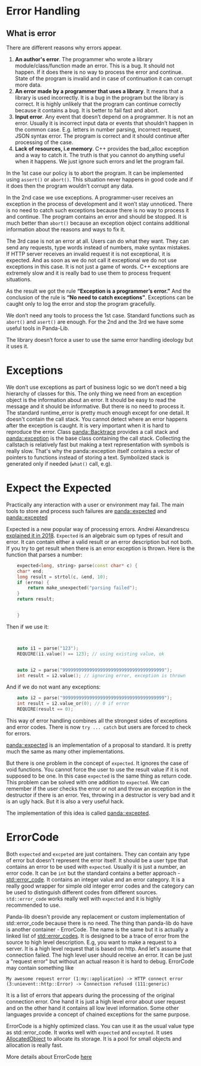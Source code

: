 # Error Handling


## What is error


There are different reasons why errors appear.
1. **An author's error**. The programmer who wrote a library module/class/function made an error. This is a bug. It should not happen. If it does there is no way to process the error and continue. State of the program is invalid and in case of continuation it can corrupt more data.
2. **An error made by a programmer that uses a library**. It means that a library is used incorrectly. It is a bug in the program but the library is correct. It is highly unlikely that the program can continue correctly because it contains a bug. It is better to fail fast and abort.
3. **Input error**. Any event that doesn’t depend on a programmer. It is not an error. Usually it is incorrect input data or events that shouldn’t happen in the common case. E.g. letters in number parsing, incorrect request, JSON syntax error. The program is correct and it should continue after processing of the case.
4. **Lack of resources, i.e memory**. C++ provides the bad_alloc exception and a way to catch it. The truth is that you cannot do anything useful when it happens. We just ignore such errors and let the program fail.


In the 1st case our policy is to abort the program. It can be implemented using `assert()` or `abort()`. This situation never happens in good code and if it does then the program wouldn’t corrupt any data.


In the 2nd case we use exceptions. A programmer-user receives an exception in the process of development and it won’t stay unnoticed. There is no need to catch such exceptions because there is no way to process it and continue. The program contains an error and should be stopped. It is much better than `abort()` because an exception object contains additional information about the reasons and ways to fix it.


The 3rd case is not an error at all. Users can do what they want. They can send any requests, type words instead of numbers, make syntax mistakes. If HTTP server receives an invalid request it is not exceptional, it is expected. And as soon as we do not call it exceptional we do not use exceptions in this case. It is not just a game of words. C++ exceptions are extremely slow and it is really bad to use them to process frequent situations.


As the result we got the rule **“Exception is a programmer’s error.”**  And the conclusion of the rule is **“No need to catch exceptions”**. Exceptions can be caught only to log the error and stop the program gracefully.


We don’t need any tools to process the 1st case. Standard functions such as `abort()` and `asert()` are enough. For the 2nd and the 3rd we have some useful tools in Panda-Lib.

The library doesn’t force a user to use the same error handling ideology but it uses it.


# Exceptions
We don’t use exceptions as part of business logic so we don’t need a big hierarchy of classes for this. The only thing we need from an exception object is the information about an error. It should be easy to read the message and it should be informative. But there is no need to process it.  The standard runtime_error is pretty much enough except for one detail. It doesn't contain the call stack. You cannot detect where an error happens after the exception is caught. It is very important when it is hard to reproduce the error.
Class [panda::Backtrace](reference/backtrace) provides a call stack and [panda::exception](reference/exception) is the base class containing the call stack. Collecting the callstach is relatively fast but making a text representation with symbols is really slow. That's why the panda::exception itself contains a vector of pointers to functions instead of storing a text. Symbolized stack is generated only if needed (`what()` call, e.g).


# Expect the Expected
Practically any interaction with a user or environment may fail. The main tools to store and process such failures are [panda::expected](reference/expected) and [panda::excepted](reference/excepted)


Expected is a new popular way of processing errors. Andrei Alexandrescu [explained it in 2018](https://youtu.be/CGwk3i1bGQI). `Expected` is an algebraic sum op types of result and error. It can contain either a valid result or an error description but not both. If you try to get result when there is an error exception is thrown. Here is the function that parses a number:
```cpp
    expected<long, string> parse(const char* c) {
    char* end;
    long result = strtol(c, &end, 10);
    if (errno) {
        return make_unexpected("parsing failed");
    }
    return result;


    }
```
Then if we use it:
```cpp


    auto i1 = parse("123");
    REQUIRE(i1.value() == 123); // using existing value, ok


    auto i2 = parse("99999999999999999999999999999999999999");
    int result = i2.value(); // ignoring error, exception is thrown


```


And if we do not want any exceptions:
```cpp
    auto i2 = parse("99999999999999999999999999999999999999");
    int result = i2.value_or(0); // 0 if error
    REQUIRE(result == 0);


```


This way of error handling combines all the strongest sides of exceptions and error codes. There is now `try ... catch` but users are forced to check for errors.


[panda::expected](reference/expected) is an implementation of a proposal to standard. It is pretty much the same as many other implementations.


But there is one problem in the concept of `expected`. It ignores the case of void functions. You cannot force the user to use the result value if it is not supposed to be one. In this case `expected` is the same thing as return code. This problem can be solved with one addition to `expected`. We can remember if the user checks the error or not and throw an exception in the destructor if there is an error. Yes, throwing in a destructor is very bad and it is an ugly hack. But it is also a very useful hack.


The implementation of this idea is called [panda::excepted](reference/excepted).

# ErrorCode

Both `expected` and `excpeted` are just containers. They can contain any type of error but doesn't represent the error itself. It should be a user type that contains an error to be used with `expected`. Usually it is just a number, an error code. It can be `int` but the standard contains a better approach - [std::error_code](https://en.cppreference.com/w/cpp/error/error_code). It contains an integer value and an error category. It is a really good wrapper for simple old integer error codes and the category can be used to distinguish different codes from different sources. `std::error_code` works really well with `expected` and it is highly recommended to use.

Panda-lib doesn't provide any replacement or custom implementation of std::error_code because there is no need. The thing than panda-lib do have is another container - ErrorCode. The name is the same but it is actually a linked list of [std::error_codes](https://en.cppreference.com/w/cpp/error/error_code). It is designed to be a trace of error from the source to high level description. E.g, you want to make a request to a server. It is a high level request that is based on http. And let's assume that connection failed. The high level user should receive an error. It can be just a "request error" but without an actual reason it is hard to debug. ErrorCode may contain something like

```
My awesome request error (1:my::application) -> HTTP connect error (3:unievent::http::Error) -> Connection refused (111:generic)
```

It is a list of errors that appears during the processing of the original connection error. One hand it is just a high level error about user request and on the other hand it contains all low level information. Some other languages provide a concept of chained exceptions for the same purpose.

ErrorCode is a highly optimized class. You can use it as the usual value type as std::error_code. It works well with `expected` and `excepted`. It uses [AllocatedObject](reference/memory#AllocatedObject) to allocate its storage. It is a pool for small objects and allocation is really fast.

More details about ErrorCode [here](reference/ErrorCode)












